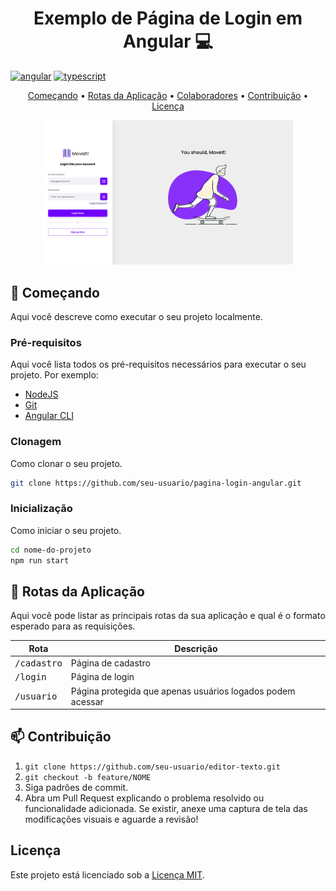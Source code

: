 <h1 align="center" style="font-weight: bold;">Exemplo de Página de Login em Angular 💻</h1>

[![angular](https://img.shields.io/badge/Angular-red?style=for-the-badge&logo=angular)](https://angular.io/)
[![typescript](https://img.shields.io/badge/typescript-D4FAFF?style=for-the-badge&logo=typescript)](https://www.typescriptlang.org/)

<p align="center">
 <a href="#started">Começando</a> • 
  <a href="#routes">Rotas da Aplicação</a> • 
  <a href="#colab">Colaboradores</a> •
  <a href="#contribution">Contribuição</a> •
 <a href="#license">Licença</a>
</p>

<p align="center">
    <img src="./.github/login.png" alt="Exemplo de Imagem" width="400px">
</p>

## <h2 id="started">🚀 Começando</h2>

Aqui você descreve como executar o seu projeto localmente.

### <h3>Pré-requisitos</h3>

Aqui você lista todos os pré-requisitos necessários para executar o seu projeto. Por exemplo:

- [NodeJS](https://nodejs.org/)
- [Git](https://git-scm.com/)
- [Angular CLI](https://angular.io/cli)

### <h3>Clonagem</h3>

Como clonar o seu projeto.

```bash
git clone https://github.com/seu-usuario/pagina-login-angular.git
```

### <h3>Inicialização</h3>

Como iniciar o seu projeto.

```bash
cd nome-do-projeto
npm run start
```

## <h2 id="routes">📍 Rotas da Aplicação</h2>

Aqui você pode listar as principais rotas da sua aplicação e qual é o formato esperado para as requisições.

| Rota                 | Descrição                                                  |
| -------------------- | ---------------------------------------------------------- |
| <kbd>/cadastro</kbd> | Página de cadastro                                         |
| <kbd>/login</kbd>    | Página de login                                            |
| <kbd>/usuario</kbd>  | Página protegida que apenas usuários logados podem acessar |

## <h2 id="contribute">📫 Contribuição</h2>

1. `git clone https://github.com/seu-usuario/editor-texto.git`
2. `git checkout -b feature/NOME`
3. Siga padrões de commit.
4. Abra um Pull Request explicando o problema resolvido ou funcionalidade adicionada. Se existir, anexe uma captura de tela das modificações visuais e aguarde a revisão!

## <a name="license"></a>Licença

Este projeto está licenciado sob a [Licença MIT](LICENSE).

